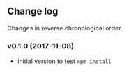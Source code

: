 ## Change log

Changes in reverse chronological order.

### v0.1.0 (2017-11-08)

* initial version to test `xpm install`
